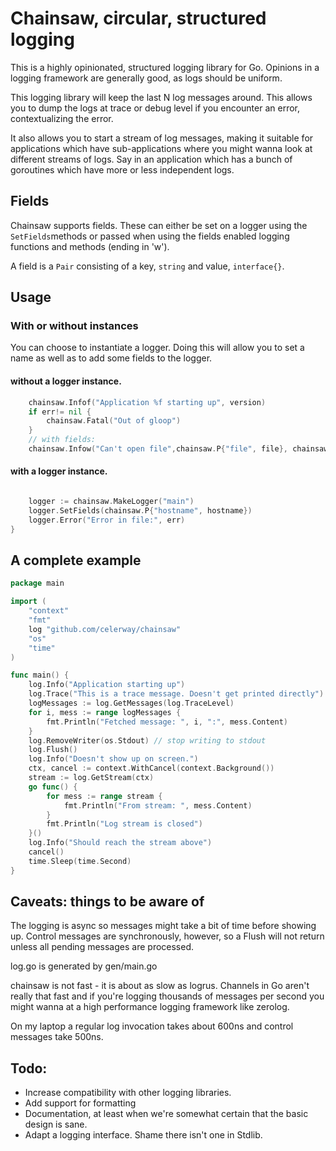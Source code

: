 # Chainsaw, circular, structured logging

This is a highly opinionated, structured logging library for Go. Opinions in a logging 
framework are generally good, as logs should be uniform.

This logging library will keep the last N log messages around. This allows you to 
dump the logs at trace or debug level if you encounter an error, contextualizing
the error.

It also allows you to start a stream of log messages, making it suitable for 
applications which have sub-applications where you might wanna look at different 
streams of logs. Say in an application which has a bunch of goroutines which have
more or less independent logs.

## Fields

Chainsaw supports fields. These can either be set on a logger using the `SetFields`methods
or passed when using the fields enabled logging functions and methods (ending in 'w').

A field is a `Pair` consisting of a key, `string` and value, `interface{}`.  

## Usage

### With or without instances
You can choose to instantiate a logger. Doing this will allow you to set a
name as well as to add some fields to the logger.
#### without a logger instance.
```go
	chainsaw.Infof("Application %f starting up", version)
	if err!= nil {
        chainsaw.Fatal("Out of gloop")	
    }
	// with fields:
	chainsaw.Infow("Can't open file",chainsaw.P{"file", file}, chainsaw.P{"err", err})
```
#### with a logger instance.
```go

    logger := chainsaw.MakeLogger("main")
	logger.SetFields(chainsaw.P{"hostname", hostname})
	logger.Error("Error in file:", err)
}
```





## A complete example

```go
package main

import (
	"context"
	"fmt"
	log "github.com/celerway/chainsaw"
	"os"
	"time"
)

func main() {
	log.Info("Application starting up")
	log.Trace("This is a trace message. Doesn't get printed directly")
	logMessages := log.GetMessages(log.TraceLevel)
	for i, mess := range logMessages {
		fmt.Println("Fetched message: ", i, ":", mess.Content)
	}
	log.RemoveWriter(os.Stdout) // stop writing to stdout
	log.Flush()
	log.Info("Doesn't show up on screen.")
	ctx, cancel := context.WithCancel(context.Background())
	stream := log.GetStream(ctx)
	go func() {
		for mess := range stream {
			fmt.Println("From stream: ", mess.Content)
		}
		fmt.Println("Log stream is closed")
	}()
	log.Info("Should reach the stream above")
	cancel()
	time.Sleep(time.Second)
}
```
## Caveats: things to be aware of

The logging is async so messages might take a bit of time before showing up.
Control messages are synchronously, however, so a Flush will not return unless
all pending messages are processed.

log.go is generated by gen/main.go

chainsaw is not fast - it is about as slow as logrus. Channels in Go aren't really that fast and if you're logging
thousands of messages per second you might wanna at a high performance logging framework like zerolog. 

On my laptop a regular log invocation takes about 600ns and control messages take 500ns.

## Todo:

* Increase compatibility with other logging libraries.
* Add support for formatting
* Documentation, at least when we're somewhat certain that the basic design is sane.
* Adapt a logging interface. Shame there isn't one in Stdlib.